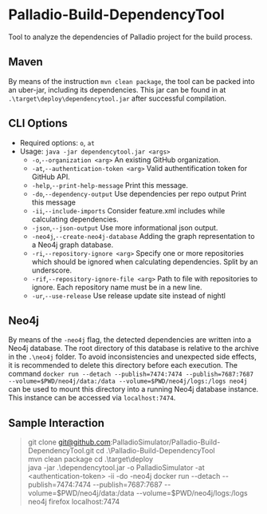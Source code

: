 # Palladio-Build-DependencyTool
Tool to analyze the dependencies of Palladio project for the build process.

## Maven
By means of the instruction `mvn clean package`, the tool can be packed into an uber-jar, including its dependencies. This jar can be found in at `.\target\deploy\dependencytool.jar` after successful compilation.

## CLI Options
* Required options: `o`, `at`
* Usage: `java -jar dependencytool.jar <args>`
    * `-o`,`--organization <arg>`               An existing GitHub organization.
    * `-at`,`--authentication-token <arg>`      Valid authentification token for GitHub API.
    * `-help`,`--print-help-message`            Print this message.
    * `-do`,`--dependency-output`               Use dependencies per repo output Print this message
    * `-ii`,`--include-imports`                 Consider feature.xml includes while calculating dependencies.
    * `-json`,`--json-output`                   Use more informational json output.
    * `-neo4j`,`--create-neo4j-database`        Adding the graph representation to a Neo4j graph database.
    * `-ri`,`--repository-ignore <arg>`         Specify one or more repositories which should be ignored when calculating dependencies. Split by an underscore.
    * `-rif`,`--repository-ignore-file <arg>`   Path to file with repositories to ignore. Each repository name must be in a new line.
    * `-ur`,`--use-release`                     Use release update site instead of nightl

## Neo4j
By means of the `-neo4j` flag, the detected dependencies are written into a Neo4j database. The root directory of this database is relative to the archive in the `.\neo4j` folder. To avoid inconsistencies and unexpected side effects, it is recommended to delete this directory before each execution. The command `docker run --detach --publish=7474:7474 --publish=7687:7687 --volume=$PWD/neo4j/data:/data --volume=$PWD/neo4j/logs:/logs neo4j` can be used to mount this directory into a running Neo4j database instance. This instance can be accessed via `localhost:7474`.

## Sample Interaction

> git clone git@github.com:PalladioSimulator/Palladio-Build-DependencyTool.git
> cd .\Palladio-Build-DependencyTool\
> mvn clean package
> cd .\target\deploy\
> java -jar  .\dependencytool.jar -o PalladioSimulator -at \<authentication-token\> -ii -do -neo4j
> docker run --detach --publish=7474:7474 --publish=7687:7687 --volume=\$PWD/neo4j/data:/data --volume=\$PWD/neo4j/logs:/logs neo4j
> firefox localhost:7474
